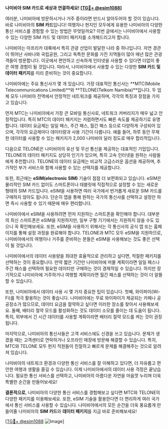 **나미비아 SIM 카드로 세상과 연결하세요! [[TG💪+ @esim1088](https://t.me/s/esim1088)]**

여러분, 나미비아에 방문하시거나 거주 중이라면 반드시 알아두어야 할 것이 있습니다. 바로 나미비아의 **SIM 카드**입니다! 여행자나 현지인 모두에게 유용한 나미비아의 다양한 통신 서비스를 경험할 수 있는 방법은 무엇일까요? 이번 글에서는 나미비아에서 사용할 수 있는 다양한 SIM 카드 및 데이터 패키지를 소개해드리고자 합니다.

나미비아는 아프리카 대륙에서 특히 관광 산업이 발달한 나라 중 하나입니다. 자연 경관이 뛰어난 사바나와 국립공원, 그리고 독특한 문화를 가진 지역들이 많아 매년 많은 관광객들이 방문합니다. 이곳에서 편안하고 신속하게 인터넷을 사용할 수 있다면 더없이 좋은 여행 경험이 될 것입니다. 따라서, 나미비아에서 사용할 수 있는 다양한 **SIM 카드 및 데이터 패키지**를 미리 준비하는 것이 중요합니다.

나미비아에는 주요 통신사가 몇 개 있습니다. 가장 대표적인 통신사는 **MTC(Mobile Telecommunications Limited)**와 **TELONE(Telkom Namibia)**입니다. 두 업체 모두 나미비아 전역에서 안정적인 네트워크를 제공하며, 각각의 특징과 장점을 가지고 있습니다. 

먼저 MTC는 나미비아에서 가장 큰 모바일 통신사로, 네트워크 커버리지가 매우 넓고 안정적입니다. 특히 MTC의 데이터 패키지는 저렴하면서도 빠른 속도를 제공하기로 유명합니다. 데이터 요금제는 일일 패스, 주간 패스, 월간 패스 등으로 다양하게 구성되어 있으며, 각각의 요금제마다 데이터량과 사용 기간이 다릅니다. 예를 들어, 하루 동안 무제한 데이터를 사용할 수 있는 패키지가 2,000 나미비아 달러 정도로 매우 합리적입니다.

다음으로 TELONE은 나미비아의 유선 및 무선 통신을 제공하는 대표적인 기업입니다. TELONE의 데이터 패키지도 상당히 인기가 있으며, 특히 고속 인터넷을 원하는 사람들에게 추천합니다. TELONE의 데이터 요금제는 비교적 고급스러운 옵션을 제공하며, 추가적인 부가 서비스와 함께 사용할 수 있는 선택지를 제공합니다.

또한, 최근에는 **eSIM(electronic SIM)** 기술이 점점 더 보편화되고 있습니다. eSIM은 물리적인 SIM 카드 없이도 스마트폰이나 태블릿에 직접적으로 설정할 수 있는 새로운 형태의 SIM 카드입니다. eSIM을 사용하면 여러 국가에서 번거롭게 새로운 SIM 카드를 구매하지 않아도 됩니다. 단순히 앱을 통해 원하는 국가의 통신사를 선택하고 설정만 하면 즉시 사용할 수 있기 때문에 매우 편리합니다.

나미비아에서 eSIM을 사용하려면 먼저 지원하는 스마트폰을 확인해야 합니다. 대부분의 최신 스마트폰은 eSIM을 지원하지만, 일부 구형 기기에서는 지원하지 않을 수도 있으니 꼭 확인해보세요. 또한, eSIM을 사용하기 위해서는 각 통신사의 공식 앱 또는 홈페이지를 통해 설정 과정을 완료해야 합니다. TELONE과 MTC 모두 eSIM을 지원하므로, 나미비아에서의 여행이나 거주를 준비하는 분들은 eSIM을 사용해보는 것도 좋은 선택이 될 것입니다.

나미비아에서의 데이터 사용량을 최대한 효율적으로 관리하고 싶다면, 적절한 패키지를 선택하는 것이 중요합니다. 만약 짧은 기간만 나미비아에 머물 계획이라면 일일 패스나 주간 패스를 선택하여 필요한 데이터만 구매하는 것이 경제적일 수 있습니다. 하지만 장기적으로 나미비아에 거주하거나 여행할 계획이라면 월간 패스를 선택하는 것이 더 알뜰할 수 있습니다.

또한, 나미비아에서 데이터 사용 시 몇 가지 중요한 팁이 있습니다. 첫째, 와이파이(Wi-Fi)를 적극 활용하는 것이 좋습니다. 나미비아에는 무료 와이파이가 제공되는 카페나 공공장소가 많으므로, 데이터 요금을 절약하고 싶다면 이러한 장소를 찾아서 사용해보세요. 둘째, 배터리 절약 모드를 활성화하는 것도 데이터 소모를 줄이는 데 도움이 됩니다. 특히, 외부에서 긴 시간 데이터를 사용할 계획이라면 배터리 절약 모드를 켜는 것이 권장됩니다.

마지막으로, 나미비아의 통신사들은 고객 서비스에도 신경을 쓰고 있습니다. 문제가 생겼을 때는 고객센터로 연락하거나 오프라인 매장에 방문해 해결할 수 있습니다. 특히, MTC와 TELONE 모두 현지 직원들이 친절하고 빠르게 문제를 해결해주는 것으로 알려져 있습니다.

나미비아의 네트워크 환경과 다양한 통신 서비스를 잘 이해하고 있다면, 더 자유롭고 편안한 여행과 생활을 즐길 수 있습니다. 이제 나미비아에서의 데이터 사용 걱정은 끝났습니다. 필요한 통신 서비스를 선택하고, 나미비아의 아름다운 자연을 마음껏 누리며 더욱 특별한 순간을 만들어보세요!

**결론적으로**, 나미비아의 다양한 통신 서비스를 경험해보고 싶다면 MTC와 TELONE의 다양한 패키지를 이용해보세요. 또한, eSIM 기술을 활용한다면 더 편리하게 여러 국가에서 통신 서비스를 사용할 수 있습니다. 나미비아에서의 모든 순간을 더욱 풍요롭게 만들어줄 나미비아의 **SIM 카드**와 **데이터 패키지**를 지금 바로 준비해보세요! 

[[TG💪+ @esim1088](https://t.me/s/esim1088) ![Image](https://i.postimg.cc/Y0z9fWf4/image.png)]